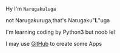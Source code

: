 Hy I'm `Narugakuluga`

not Narugakuruga,that's Narugaku"__L__"uga

I'm learning coding by Python3 but noob lel

I may use [GitHub](https://github.com) to create some Apps
<!---
Narugakuluga/Narugakuluga is a ✨ special ✨ repository because its `README.md` (this file) appears on your GitHub profile.
You can click the Preview link to take a look at your changes.
--->
